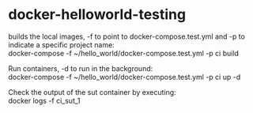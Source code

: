 # docker-helloworld-testing
builds the local images, -f to point to docker-compose.test.yml and -p to indicate a specific project name:  
docker-compose -f ~/hello_world/docker-compose.test.yml -p ci build  

Run containers, -d to run in the background:    
docker-compose -f ~/hello_world/docker-compose.test.yml -p ci up -d  

Check the output of the sut container by executing:  
docker logs -f ci_sut_1
